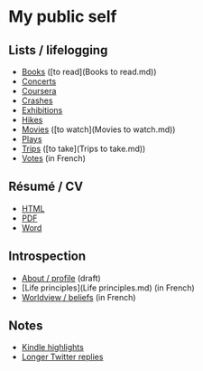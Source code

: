 # My public self

## Lists / lifelogging

 * [Books](Books.md) ([to read](Books to read.md))
 * [Concerts](Concerts.md)
 * [Coursera](Coursera.md)
 * [Crashes](Crashes.md)
 * [Exhibitions](Exhibitions.md)
 * [Hikes](Hikes.md)
 * [Movies](Movies.md) ([to watch](Movies to watch.md))
 * [Plays](Plays.md)
 * [Trips](Trips.md) ([to take](Trips to take.md))
 * [Votes](Votes.md) (in French)

## Résumé / CV

 * [HTML](https://rawgithub.com/obruchez/public/master/ResumeOlivierBruchez.zip)
 * [PDF](https://github.com/obruchez/public/raw/master/ResumeOlivierBruchez.pdf)
 * [Word](https://github.com/obruchez/public/raw/master/ResumeOlivierBruchez.doc)

## Introspection

 * [About / profile](About.md) (draft)
 * [Life principles](Life principles.md) (in French)
 * [Worldview / beliefs](Beliefs.md) (in French)

## Notes

 * [Kindle highlights](Books)
 * [Longer Twitter replies](Twitter)
